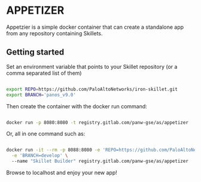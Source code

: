 # APPETIZER

Appetzier is a simple docker container that can create a standalone app from any repository containing Skillets. 


## Getting started
 
Set an environment variable that points to your Skillet repository (or a comma separated list of them)

```bash

export REPO=https://github.com/PaloAltoNetworks/iron-skillet.git
export BRANCH='panos_v9.0'

```

Then create the container with the docker run command:

```bash

docker run -p 8080:8080 -t registry.gitlab.com/panw-gse/as/appetizer

```

Or, all in one command such as:

```bash

docker run -it --rm -p 8088:8080 -e 'REPO=https://github.com/PaloAltoNetworks/SkilletBuilder.git' \
  -e 'BRANCH=develop' \ 
  --name "Skillet Builder" registry.gitlab.com/panw-gse/as/appetizer

```

Browse to localhost and enjoy your new app!
